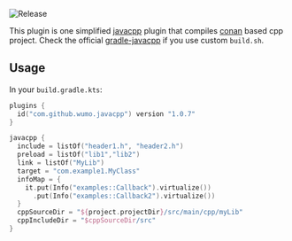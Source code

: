 ![Release](https://img.shields.io/maven-metadata/v/https/plugins.gradle.org/m2/com/github/wumo/gradle-javacpp-plugin/maven-metadata.xml.svg?label=com.github.wumo.javacpp)

This plugin is one simplified [javacpp](https://github.com/bytedeco/javacpp) plugin that compiles [conan](https://conan.io/) based cpp project. Check the official [gradle-javacpp](https://github.com/bytedeco/gradle-javacpp) if you use custom `build.sh`.

## Usage
In your `build.gradle.kts`:
```kotlin
plugins {
  id("com.github.wumo.javacpp") version "1.0.7"
}

javacpp {
  include = listOf("header1.h", "header2.h")
  preload = listOf("lib1","lib2")
  link = listOf("MyLib")
  target = "com.example1.MyClass"
  infoMap = {
    it.put(Info("examples::Callback").virtualize())
      .put(Info("examples::Callback2").virtualize())
  }
  cppSourceDir = "${project.projectDir}/src/main/cpp/myLib"
  cppIncludeDir = "$cppSourceDir/src"
}
```
